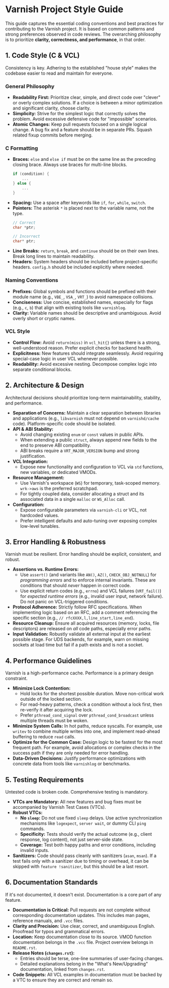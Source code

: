 # Varnish Project Style Guide

This guide captures the essential coding conventions and best practices for contributing to the Varnish project. It is based on common patterns and strong preferences observed in code reviews. The overarching philosophy is to prioritize **clarity, correctness, and performance**, in that order.

## 1. Code Style (C & VCL)

Consistency is key. Adhering to the established "house style" makes the codebase easier to read and maintain for everyone.

### General Philosophy
- **Readability First:** Prioritize clear, simple, and direct code over "clever" or overly complex solutions. If a choice is between a minor optimization and significant clarity, choose clarity.
- **Simplicity:** Strive for the simplest logic that correctly solves the problem. Avoid excessive defensive code for "impossible" scenarios.
- **Atomic Changes:** Keep pull requests focused on a single logical change. A bug fix and a feature should be in separate PRs. Squash related fixup commits before merging.

### C Formatting
- **Braces:** `else` and `else if` must be on the same line as the preceding closing brace. Always use braces for multi-line blocks.
  ```c
  if (condition) {
      ...
  } else {
      ...
  }
  ```
- **Spacing:** Use a space after keywords like `if`, `for`, `while`, `switch`.
- **Pointers:** The asterisk `*` is placed next to the variable name, not the type.
  ```c
  // Correct
  char *ptr;

  // Incorrect
  char* ptr;
  ```
- **Line Breaks:** `return`, `break`, and `continue` should be on their own lines. Break long lines to maintain readability.
- **Headers:** System headers should be included before project-specific headers. `config.h` should be included explicitly where needed.

### Naming Conventions
- **Prefixes:** Global symbols and functions should be prefixed with their module name (e.g., `VBE_`, `VSA_`, `VRT_`) to avoid namespace collisions.
- **Conciseness:** Use concise, established names, especially for flags (e.g., `c`, `b`) that align with existing tools like `varnishlog`.
- **Clarity:** Variable names should be descriptive and unambiguous. Avoid overly short or cryptic names.

### VCL Style
- **Control Flow:** Avoid `return(miss)` in `vcl_hit{}` unless there is a strong, well-understood reason. Prefer explicit checks for backend health.
- **Explicitness:** New features should integrate seamlessly. Avoid requiring special-case logic in user VCL whenever possible.
- **Readability:** Avoid excessive nesting. Decompose complex logic into separate conditional blocks.

## 2. Architecture & Design

Architectural decisions should prioritize long-term maintainability, stability, and performance.

- **Separation of Concerns:** Maintain a clear separation between libraries and applications (e.g., `libvarnish` must not depend on `varnishd/cache` code). Platform-specific code should be isolated.
- **API & ABI Stability:**
    - Avoid changing existing `enum` or `const` values in public APIs.
    - When extending a public `struct`, always append new fields to the end to preserve ABI compatibility.
    - ABI breaks require a `VRT_MAJOR_VERSION` bump and strong justification.
- **VCL Integration:**
    - Expose new functionality and configuration to VCL via `std` functions, new variables, or dedicated VMODs.
- **Resource Management:**
    - Use Varnish's workspace (`WS`) for temporary, task-scoped memory. `wrk->aws` is the preferred scratchpad.
    - For tightly coupled data, consider allocating a struct and its associated data in a single `malloc` or `WS_Alloc` call.
- **Configuration:**
    - Expose configurable parameters via `varnish-cli` or VCL, not hardcoded values.
    - Prefer intelligent defaults and auto-tuning over exposing complex low-level tunables.

## 3. Error Handling & Robustness

Varnish must be resilient. Error handling should be explicit, consistent, and robust.

- **Assertions vs. Runtime Errors:**
    - Use `assert()` (and variants like `AN()`, `AZ()`, `CHECK_OBJ_NOTNULL`) for *programming errors* and to enforce internal invariants. These are conditions that should *never* happen in correct code.
    - Use explicit return codes (e.g., `errno`) and VCL failures (`VRT_fail()`) for *expected runtime errors* (e.g., invalid user input, network failure). Do not panic on VCL-triggered conditions.
- **Protocol Adherence:** Strictly follow RFC specifications. When implementing logic based on an RFC, add a comment referencing the specific section (e.g., `// rfcXXXX,l,line_start,line_end`).
- **Resource Cleanup:** Ensure all acquired resources (memory, locks, file descriptors) are released on *all* code paths, especially error paths.
- **Input Validation:** Robustly validate all external input at the earliest possible stage. For UDS backends, for example, warn on missing sockets at load time but fail if a path exists and is not a socket.

## 4. Performance Guidelines

Varnish is a high-performance cache. Performance is a primary design constraint.

- **Minimize Lock Contention:**
    - Hold locks for the shortest possible duration. Move non-critical work outside of the locked section.
    - For read-heavy patterns, check a condition without a lock first, then re-verify it after acquiring the lock.
    - Prefer `pthread_cond_signal` over `pthread_cond_broadcast` unless multiple threads must be woken.
- **Minimize System Calls:** In hot paths, reduce syscalls. For example, use `writev` to combine multiple writes into one, and implement read-ahead buffering to reduce `read` calls.
- **Optimize for the Common Case:** Design logic to be fastest for the most frequent path. For example, avoid allocations or complex checks in the success path if they are only needed for error handling.
- **Data-Driven Decisions:** Justify performance optimizations with concrete data from tools like `varnishlog` or benchmarks.

## 5. Testing Requirements

Untested code is broken code. Comprehensive testing is mandatory.

- **VTCs are Mandatory:** All new features and bug fixes must be accompanied by Varnish Test Cases (VTCs).
- **Robust VTCs:**
    - **No `sleep`:** Do not use fixed `sleep` delays. Use active synchronization mechanisms like `logexpect`, `server wait`, or dummy CLI `ping` commands.
    - **Specificity:** Tests should verify the actual outcome (e.g., client response, log content), not just server-side state.
    - **Coverage:** Test both happy paths and error conditions, including invalid inputs.
- **Sanitizers:** Code should pass cleanly with sanitizers (`asan`, `msan`). If a test fails only with a sanitizer due to timing or overhead, it can be skipped with `feature !sanitizer`, but this should be a last resort.

## 6. Documentation Standards

If it's not documented, it doesn't exist. Documentation is a core part of any feature.

- **Documentation is Critical:** Pull requests are not complete without corresponding documentation updates. This includes man pages, reference manuals, and `.vcc` files.
- **Clarity and Precision:** Use clear, correct, and unambiguous English. Proofread for typos and grammatical errors.
- **Location:** Keep documentation close to its source. VMOD function documentation belongs in the `.vcc` file. Project overview belongs in `README.rst`.
- **Release Notes (`changes.rst`):**
    - Entries should be terse, one-line summaries of user-facing changes.
    - Detailed explanations belong in the "What's New/Upgrading" documentation, linked from `changes.rst`.
- **Code Snippets:** All VCL examples in documentation must be backed by a VTC to ensure they are correct and remain so.